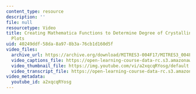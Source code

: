 ```yaml
---
content_type: resource
description: ''
file: null
resourcetype: Video
title: Creating Mathematica Functions to Determine Degree of Crystallinity from XRD
  Plots
uid: 40249ddf-58da-8a97-8b3a-76cb1d160d5f
video_files:
  archive_url: https://archive.org/download/MITRES3-004F17/MITRES3_004F17_2017_anon1_300k.mp4
  video_captions_file: https://open-learning-course-data-rc.s3.amazonaws.com/res-3-004-visualizing-materials-science-fall-2017/ab89b2fc4d7a5be389b230874cb9b75b_a2xqcqRYosg.vtt
  video_thumbnail_file: https://img.youtube.com/vi/a2xqcqRYosg/default.jpg
  video_transcript_file: https://open-learning-course-data-rc.s3.amazonaws.com/res-3-004-visualizing-materials-science-fall-2017/4a75aaf1e12f8b5126850d94084397b7_a2xqcqRYosg.pdf
video_metadata:
  youtube_id: a2xqcqRYosg
---
```

